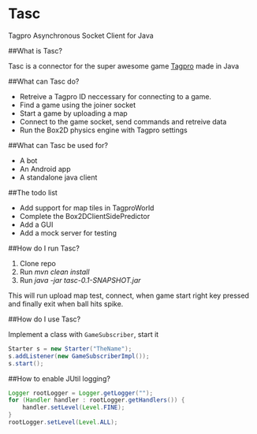 # Tasc

Tagpro Asynchronous Socket Client for Java

##What is Tasc?

Tasc is a connector for the super awesome game [Tagpro](http://tagpro.koalabeast.com/) made in Java


##What can Tasc do?

* Retreive a Tagpro ID neccessary for connecting to a game.
* Find a game using the joiner socket
* Start a game by uploading a map
* Connect to the game socket, send commands and retreive data
* Run the Box2D physics engine with Tagpro settings

##What can Tasc be used for?

* A bot
* An Android app
* A standalone java client

##The todo list

* Add support for map tiles in TagproWorld
* Complete the Box2DClientSidePredictor
* Add a GUI
* Add a mock server for testing


##How do I run Tasc?

1. Clone repo
2. Run *mvn clean install*
3. Run *java -jar tasc-0.1-SNAPSHOT.jar*

This will run upload map test, connect, when game start right key pressed and finally exit when ball hits spike.

##How do I use Tasc?

Implement a class with `GameSubscriber`, start it 
```java
Starter s = new Starter("TheName");
s.addListener(new GameSubscriberImpl());
s.start();
```

##How to enable JUtil logging?

```java
Logger rootLogger = Logger.getLogger("");
for (Handler handler : rootLogger.getHandlers()) {
    handler.setLevel(Level.FINE);
}
rootLogger.setLevel(Level.ALL);
```
